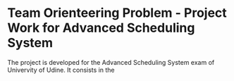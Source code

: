 # Team Orienteering Problem - Project Work for Advanced Scheduling System

The project is developed for the Advanced Scheduling System exam of Univervity of Udine. It consists in the 
